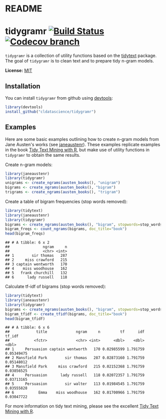 README
================

tidygramr [![Build Status](https://travis-ci.org/cldatascience/tidygramr.svg?branch=master)](https://travis-ci.org/cldatascience/tidygramr) [![Codecov branch](https://img.shields.io/codecov/c/github/cldatascience/tidygramr/master.svg)](https://img.shields.io/codecov/c/github/cldatascience/tidygramr)
============================================================================================================================================================================================================================================================================================================

`tidygramr` is a collection of utility functions based on the [tidytext](https://cran.r-project.org/package=tidytext) package. The goal of `tidygramr` is to clean text and to prepare tidy n-gram models.

**License:** [MIT](https://opensource.org/licenses/MIT)

Installation
------------

You can install `tidygramr` from github using [devtools](https://cran.r-project.org/package=devtools):

``` r
library(devtools)
install_github("cldatascience/tidygramr")
```

Examples
--------

Here are some basic examples outlining how to create n-gram models from Jane Austen's works (see [janeaustenr](https://cran.r-project.org/package=janeaustenr)). These examples replicate examples in the book [Tidy Text Mining with R](http://tidytextmining.com/ngrams.html), but make use of utility functions in `tidygramr` to obtain the same results.

Create n-gram models:

``` r
library(janeaustenr)
library(tidygramr)
unigrams <- create_ngrams(austen_books(), "unigram")
bigrams <- create_ngrams(austen_books(), "bigram")
trigrams <- create_ngrams(austen_books(), "trigram")
```

Create a table of bigram frequencies (stop words removed):

``` r
library(tidytext)
library(janeaustenr)
library(tidygramr)
bigrams <- create_ngrams(austen_books(), "bigram", stopwords=stop_words)
bigram_freqs <- count_ngrams(bigrams, doc_title="book")
head(bigram_freqs)
```

    ## # A tibble: 6 x 2
    ##               ngram     n
    ##               <chr> <int>
    ## 1        sir thomas   287
    ## 2     miss crawford   215
    ## 3 captain wentworth   170
    ## 4    miss woodhouse   162
    ## 5   frank churchill   132
    ## 6      lady russell   118

Calculate tf-idf of bigrams (stop words removed):

``` r
library(tidytext)
library(janeaustenr)
library(tidygramr)
bigrams <- create_ngrams(austen_books(), "bigram", stopwords=stop_words)
bigram_tfidf <- create_tfidf(bigrams, doc_title="book")
head(bigram_tfidf)
```

    ## # A tibble: 6 x 6
    ##            title             ngram     n         tf      idf     tf_idf
    ##           <fctr>             <chr> <int>      <dbl>    <dbl>      <dbl>
    ## 1     Persuasion captain wentworth   170 0.02985599 1.791759 0.05349475
    ## 2 Mansfield Park        sir thomas   287 0.02873160 1.791759 0.05148012
    ## 3 Mansfield Park     miss crawford   215 0.02152368 1.791759 0.03856525
    ## 4     Persuasion      lady russell   118 0.02072357 1.791759 0.03713165
    ## 5     Persuasion        sir walter   113 0.01984545 1.791759 0.03555828
    ## 6           Emma    miss woodhouse   162 0.01700966 1.791759 0.03047722

For more information on tidy text mining, please see the excellent [Tidy Text Mining with R](http://tidytextmining.com/ngrams.html).
